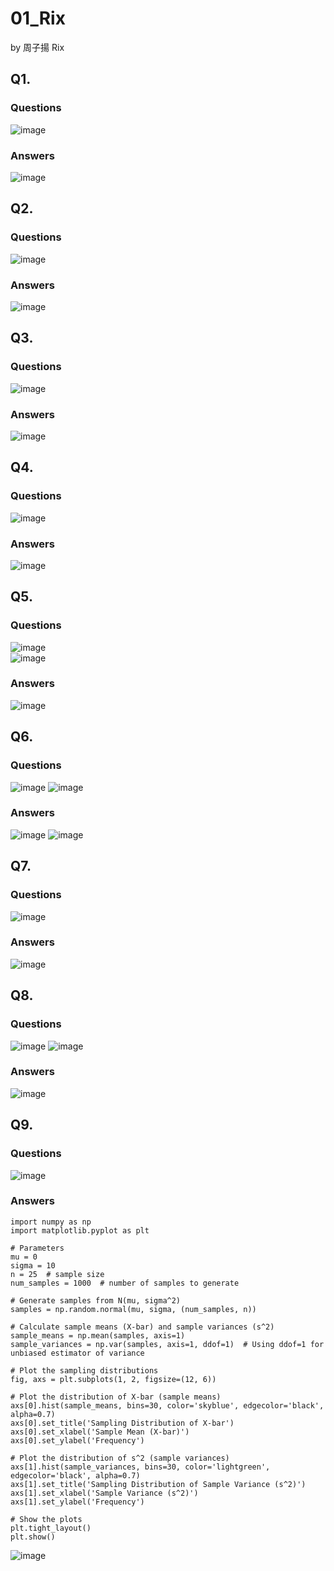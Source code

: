 # 01_Rix

by 周子揚 Rix

## Q1. 

### Questions 

![image](https://github.com/user-attachments/assets/f39cd2e6-577d-4cca-a866-171c12552e98)


### Answers

![image](https://github.com/user-attachments/assets/88ee10e8-a9ea-4dd8-85f8-84454f0368de)


## Q2. 

### Questions 

![image](https://github.com/user-attachments/assets/808638a4-2cf7-4bd3-aacd-dbb71b415567)


### Answers

![image](https://github.com/user-attachments/assets/1d697e7d-def2-44ac-95bb-77639d1bd1f3)


## Q3. 

### Questions 

![image](https://github.com/user-attachments/assets/4201ed45-e4ae-4107-be59-2afde640afa1)


### Answers

![image](https://github.com/user-attachments/assets/96e2fad6-0660-478c-aa0d-aa81286e9a37)


## Q4. 

### Questions 

![image](https://github.com/user-attachments/assets/5dae1f26-0c17-4416-8c5e-8e116c1bf3b0)


### Answers

![image](https://github.com/user-attachments/assets/1f78e6f5-e908-4f24-b8f5-a84b12cdc062)


## Q5. 

### Questions 

![image](https://github.com/user-attachments/assets/893b2ee9-a14d-492d-97ab-0366d00696df)  
![image](https://github.com/user-attachments/assets/3e21f01a-cd51-4a02-8964-53c5ba0e6b15)


### Answers

![image](https://github.com/user-attachments/assets/41f8e728-a605-486f-a928-c2fa8de67bec)


## Q6. 

### Questions 

![image](https://github.com/user-attachments/assets/a73232b1-0e45-4a4a-a300-1909236c251c)
![image](https://github.com/user-attachments/assets/77edd8bd-862b-40a8-88e6-cd241b699a08)


### Answers

![image](https://github.com/user-attachments/assets/e55b874a-df46-4c1c-89ac-4cadcb99931e)
![image](https://github.com/user-attachments/assets/796886c7-4e54-4cea-95a2-d6f56debec21)


## Q7. 

### Questions 

![image](https://github.com/user-attachments/assets/fd6ff620-8a35-4176-b1f4-68f8e0b49ca0)


### Answers

![image](https://github.com/user-attachments/assets/9927b7c2-2f32-4a3d-8019-cb4f7d791c3a)


## Q8. 

### Questions 

![image](https://github.com/user-attachments/assets/749b708a-7c03-4f8c-b5c6-8c7c42306a31)
![image](https://github.com/user-attachments/assets/74f6bd34-09dd-4e0f-94e8-420f7315264a)


### Answers

![image](https://github.com/user-attachments/assets/58c72256-0630-48fa-b3c5-2d00c2106dba)


## Q9. 

### Questions 

![image](https://github.com/user-attachments/assets/74b340d2-f7e5-4300-8733-406c8961ed9c)


### Answers

```
import numpy as np
import matplotlib.pyplot as plt

# Parameters
mu = 0
sigma = 10
n = 25  # sample size
num_samples = 1000  # number of samples to generate

# Generate samples from N(mu, sigma^2)
samples = np.random.normal(mu, sigma, (num_samples, n))

# Calculate sample means (X-bar) and sample variances (s^2)
sample_means = np.mean(samples, axis=1)
sample_variances = np.var(samples, axis=1, ddof=1)  # Using ddof=1 for unbiased estimator of variance

# Plot the sampling distributions
fig, axs = plt.subplots(1, 2, figsize=(12, 6))

# Plot the distribution of X-bar (sample means)
axs[0].hist(sample_means, bins=30, color='skyblue', edgecolor='black', alpha=0.7)
axs[0].set_title('Sampling Distribution of X-bar')
axs[0].set_xlabel('Sample Mean (X-bar)')
axs[0].set_ylabel('Frequency')

# Plot the distribution of s^2 (sample variances)
axs[1].hist(sample_variances, bins=30, color='lightgreen', edgecolor='black', alpha=0.7)
axs[1].set_title('Sampling Distribution of Sample Variance (s^2)')
axs[1].set_xlabel('Sample Variance (s^2)')
axs[1].set_ylabel('Frequency')

# Show the plots
plt.tight_layout()
plt.show()
```
![image](https://github.com/user-attachments/assets/6f77ffba-3dc3-4695-9532-4e97d91852c9)
